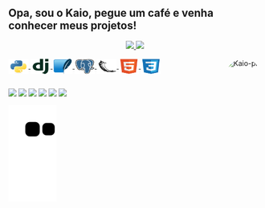 ## Opa, sou o Kaio, pegue um café e venha conhecer meus projetos!
<div align="center">
  <a href="https://github.com/kaioaugusto41">
  <img height="180em" src="https://github-readme-stats.vercel.app/api?username=kaioaugusto41&show_icons=true&theme=dracula&include_all_commits=true&count_private=true"/>
  <img height="180em" src="https://github-readme-stats.vercel.app/api/top-langs/?username=kaioaugusto41&layout=compact&langs_count=7&theme=dracula"/>
</div>
<div style="display: inline_block"><br>
  <img align="center" alt="Kaio-Python" height="30" width="40" src="https://raw.githubusercontent.com/devicons/devicon/master/icons/python/python-original.svg">
  <img align="center" alt="Kaio-Django" height="30" width="40" src="https://raw.githubusercontent.com/devicons/devicon/master/icons/django/django-plain.svg">
  <img align="center" alt="Kaio-SQLite" height="30" width="40" src="https://raw.githubusercontent.com/devicons/devicon/master/icons/sqlite/sqlite-original.svg">
  <img align="center" alt="Kaio-SQLite" height="30" width="40" src="https://raw.githubusercontent.com/devicons/devicon/master/icons/postgresql/postgresql-original.svg">
  <img align="center" alt="Kaio-Flask" height="30" width="40" src="https://raw.githubusercontent.com/devicons/devicon/master/icons/flask/flask-original.svg">
  <img align="center" alt="Kaio-HTML" height="30" width="40" src="https://raw.githubusercontent.com/devicons/devicon/master/icons/html5/html5-original.svg">
  <img align="center" alt="Kaio-CSS" height="30" width="40" src="https://raw.githubusercontent.com/devicons/devicon/master/icons/css3/css3-original.svg">
  <img align="right" alt="Kaio-pic" height="150" style="border-radius:50px;" src="https://media.discordapp.net/attachments/639956127056134178/890373478988013628/Publicacoes_Instagram_1_1.png?width=676&height=676">
</div>
  
  ##
 
<div> 
  <a href="https://www.youtube.com/channel/UC_-uuuZbY0AAt9CViNzvc-Q" target="_blank"><img src="https://img.shields.io/badge/YouTube-FF0000?style=for-the-badge&logo=youtube&logoColor=white" target="_blank"></a>
  <a href="https://instagram.com/rafaballerini" target="_blank"><img src="https://img.shields.io/badge/-Instagram-%23E4405F?style=for-the-badge&logo=instagram&logoColor=white" target="_blank"></a>
 	<a href="https://www.twitch.tv/rafaballerinii" target="_blank"><img src="https://img.shields.io/badge/Twitch-9146FF?style=for-the-badge&logo=twitch&logoColor=white" target="_blank"></a>
 <a href="https://discord.gg/wagxzStdcR" target="_blank"><img src="https://img.shields.io/badge/Discord-7289DA?style=for-the-badge&logo=discord&logoColor=white" target="_blank"></a> 
  <a href = "mailto:contatorafaballerini@gmail.com"><img src="https://img.shields.io/badge/-Gmail-%23333?style=for-the-badge&logo=gmail&logoColor=white" target="_blank"></a>
  <a href="https://www.linkedin.com/in/rafaella-ballerini-45875016a" target="_blank"><img src="https://img.shields.io/badge/-LinkedIn-%230077B5?style=for-the-badge&logo=linkedin&logoColor=white" target="_blank"></a> 
 
  ![Snake animation](https://github.com/rafaballerini/rafaballerini/blob/output/github-contribution-grid-snake.svg)
 
</div>
